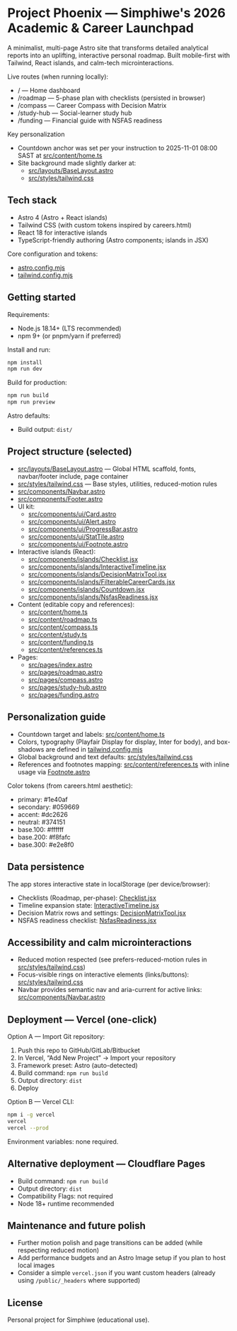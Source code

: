 # Project Phoenix — Simphiwe's 2026 Academic & Career Launchpad

A minimalist, multi-page Astro site that transforms detailed analytical reports into an uplifting, interactive personal roadmap. Built mobile-first with Tailwind, React islands, and calm-tech microinteractions.

Live routes (when running locally):
- / — Home dashboard
- /roadmap — 5-phase plan with checklists (persisted in browser)
- /compass — Career Compass with Decision Matrix
- /study-hub — Social-learner study hub
- /funding — Financial guide with NSFAS readiness

Key personalization
- Countdown anchor was set per your instruction to 2025-11-01 08:00 SAST at [src/content/home.ts](src/content/home.ts:46)
- Site background made slightly darker at:
  - [src/layouts/BaseLayout.astro](src/layouts/BaseLayout.astro:31)
  - [src/styles/tailwind.css](src/styles/tailwind.css:8)


## Tech stack

- Astro 4 (Astro + React islands)
- Tailwind CSS (with custom tokens inspired by careers.html)
- React 18 for interactive islands
- TypeScript-friendly authoring (Astro components; islands in JSX)

Core configuration and tokens:
- [astro.config.mjs](astro.config.mjs)
- [tailwind.config.mjs](tailwind.config.mjs)


## Getting started

Requirements:
- Node.js 18.14+ (LTS recommended)
- npm 9+ (or pnpm/yarn if preferred)

Install and run:
```bash
npm install
npm run dev
```

Build for production:
```bash
npm run build
npm run preview
```

Astro defaults:
- Build output: `dist/`


## Project structure (selected)

- [src/layouts/BaseLayout.astro](src/layouts/BaseLayout.astro) — Global HTML scaffold, fonts, navbar/footer include, page container
- [src/styles/tailwind.css](src/styles/tailwind.css) — Base styles, utilities, reduced-motion rules
- [src/components/Navbar.astro](src/components/Navbar.astro)
- [src/components/Footer.astro](src/components/Footer.astro)
- UI kit:
  - [src/components/ui/Card.astro](src/components/ui/Card.astro)
  - [src/components/ui/Alert.astro](src/components/ui/Alert.astro)
  - [src/components/ui/ProgressBar.astro](src/components/ui/ProgressBar.astro)
  - [src/components/ui/StatTile.astro](src/components/ui/StatTile.astro)
  - [src/components/ui/Footnote.astro](src/components/ui/Footnote.astro)
- Interactive islands (React):
  - [src/components/islands/Checklist.jsx](src/components/islands/Checklist.jsx)
  - [src/components/islands/InteractiveTimeline.jsx](src/components/islands/InteractiveTimeline.jsx)
  - [src/components/islands/DecisionMatrixTool.jsx](src/components/islands/DecisionMatrixTool.jsx)
  - [src/components/islands/FilterableCareerCards.jsx](src/components/islands/FilterableCareerCards.jsx)
  - [src/components/islands/Countdown.jsx](src/components/islands/Countdown.jsx)
  - [src/components/islands/NsfasReadiness.jsx](src/components/islands/NsfasReadiness.jsx)
- Content (editable copy and references):
  - [src/content/home.ts](src/content/home.ts)
  - [src/content/roadmap.ts](src/content/roadmap.ts)
  - [src/content/compass.ts](src/content/compass.ts)
  - [src/content/study.ts](src/content/study.ts)
  - [src/content/funding.ts](src/content/funding.ts)
  - [src/content/references.ts](src/content/references.ts)
- Pages:
  - [src/pages/index.astro](src/pages/index.astro)
  - [src/pages/roadmap.astro](src/pages/roadmap.astro)
  - [src/pages/compass.astro](src/pages/compass.astro)
  - [src/pages/study-hub.astro](src/pages/study-hub.astro)
  - [src/pages/funding.astro](src/pages/funding.astro)


## Personalization guide

- Countdown target and labels: [src/content/home.ts](src/content/home.ts:44)
- Colors, typography (Playfair Display for display, Inter for body), and box-shadows are defined in [tailwind.config.mjs](tailwind.config.mjs)
- Global background and text defaults: [src/styles/tailwind.css](src/styles/tailwind.css:8)
- References and footnotes mapping: [src/content/references.ts](src/content/references.ts) with inline usage via [Footnote.astro](src/components/ui/Footnote.astro)

Color tokens (from careers.html aesthetic):
- primary: #1e40af
- secondary: #059669
- accent: #dc2626
- neutral: #374151
- base.100: #ffffff
- base.200: #f8fafc
- base.300: #e2e8f0


## Data persistence

The app stores interactive state in localStorage (per device/browser):
- Checklists (Roadmap, per-phase): [Checklist.jsx](src/components/islands/Checklist.jsx)
- Timeline expansion state: [InteractiveTimeline.jsx](src/components/islands/InteractiveTimeline.jsx)
- Decision Matrix rows and settings: [DecisionMatrixTool.jsx](src/components/islands/DecisionMatrixTool.jsx)
- NSFAS readiness checklist: [NsfasReadiness.jsx](src/components/islands/NsfasReadiness.jsx)


## Accessibility and calm microinteractions

- Reduced motion respected (see prefers-reduced-motion rules in [src/styles/tailwind.css](src/styles/tailwind.css:21))
- Focus-visible rings on interactive elements (links/buttons): [src/styles/tailwind.css](src/styles/tailwind.css:10)
- Navbar provides semantic nav and aria-current for active links: [src/components/Navbar.astro](src/components/Navbar.astro)


## Deployment — Vercel (one-click)

Option A — Import Git repository:
1) Push this repo to GitHub/GitLab/Bitbucket
2) In Vercel, “Add New Project” → Import your repository
3) Framework preset: Astro (auto-detected)
4) Build command: `npm run build`
5) Output directory: `dist`
6) Deploy

Option B — Vercel CLI:
```bash
npm i -g vercel
vercel
vercel --prod
```

Environment variables: none required.


## Alternative deployment — Cloudflare Pages

- Build command: `npm run build`
- Output directory: `dist`
- Compatibility Flags: not required
- Node 18+ runtime recommended


## Maintenance and future polish

- Further motion polish and page transitions can be added (while respecting reduced motion)
- Add performance budgets and an Astro Image setup if you plan to host local images
- Consider a simple `vercel.json` if you want custom headers (already using `/public/_headers` where supported)


## License

Personal project for Simphiwe (educational use).